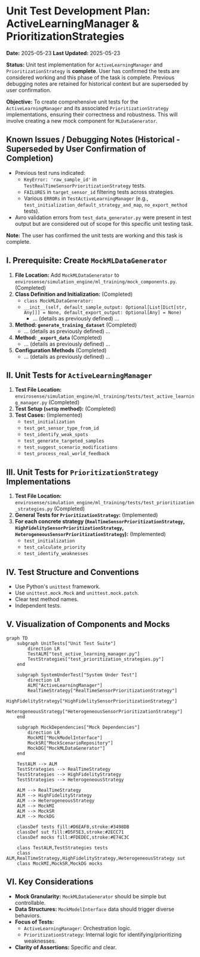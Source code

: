 # Unit Test Development Plan: ActiveLearningManager & PrioritizationStrategies

**Date:** 2025-05-23
**Last Updated:** 2025-05-23

**Status:** Unit test implementation for `ActiveLearningManager` and `PrioritizationStrategy` is **complete**. User has confirmed the tests are considered working and this phase of the task is complete. Previous debugging notes are retained for historical context but are superseded by user confirmation.

**Objective:** To create comprehensive unit tests for the `ActiveLearningManager` and its associated `PrioritizationStrategy` implementations, ensuring their correctness and robustness. This will involve creating a new mock component for `MLDataGenerator`.

## Known Issues / Debugging Notes (Historical - Superseded by User Confirmation of Completion)

*   Previous test runs indicated:
    *   `KeyError: 'raw_sample_id'` in `TestRealTimeSensorPrioritizationStrategy` tests.
    *   `FAILURES` in `target_sensor_id` filtering tests across strategies.
    *   Various `ERRORs` in `TestActiveLearningManager` (e.g., `test_initialization_default_strategy_and_map`, `no_export_method` tests).
*   Avro validation errors from `test_data_generator.py` were present in test output but are considered out of scope for this specific unit testing task.

**Note:** The user has confirmed the unit tests are working and this task is complete.

## I. Prerequisite: Create `MockMLDataGenerator`

1.  **File Location:** Add `MockMLDataGenerator` to `envirosense/simulation_engine/ml_training/mock_components.py`. (Completed)
2.  **Class Definition and Initialization:** (Completed)
    *   `class MockMLDataGenerator:`
    *   `__init__(self, default_sample_output: Optional[List[Dict[str, Any]]] = None, default_export_output: Optional[Any] = None)`
        *   ... (details as previously defined) ...
3.  **Method: `generate_training_dataset`** (Completed)
    *   ... (details as previously defined) ...
4.  **Method: `_export_data`** (Completed)
    *   ... (details as previously defined) ...
5.  **Configuration Methods** (Completed)
    *   ... (details as previously defined) ...

## II. Unit Tests for `ActiveLearningManager`

1.  **Test File Location:** `envirosense/simulation_engine/ml_training/tests/test_active_learning_manager.py` (Completed)
2.  **Test Setup (`setUp` method):** (Completed)
3.  **Test Cases:** (Implemented)
    *   `test_initialization`
    *   `test_get_sensor_type_from_id`
    *   `test_identify_weak_spots`
    *   `test_generate_targeted_samples`
    *   `test_suggest_scenario_modifications`
    *   `test_process_real_world_feedback`

## III. Unit Tests for `PrioritizationStrategy` Implementations

1.  **Test File Location:** `envirosense/simulation_engine/ml_training/tests/test_prioritization_strategies.py` (Completed)
2.  **General Tests for `PrioritizationStrategy`:** (Implemented)
3.  **For each concrete strategy (`RealTimeSensorPrioritizationStrategy`, `HighFidelitySensorPrioritizationStrategy`, `HeterogeneousSensorPrioritizationStrategy`):** (Implemented)
    *   `test_initialization`
    *   `test_calculate_priority`
    *   `test_identify_weaknesses`

## IV. Test Structure and Conventions

*   Use Python's `unittest` framework.
*   Use `unittest.mock.Mock` and `unittest.mock.patch`.
*   Clear test method names.
*   Independent tests.

## V. Visualization of Components and Mocks

```mermaid
graph TD
    subgraph UnitTests["Unit Test Suite"]
        direction LR
        TestALM["test_active_learning_manager.py"]
        TestStrategies["test_prioritization_strategies.py"]
    end

    subgraph SystemUnderTest["System Under Test"]
        direction LR
        ALM["ActiveLearningManager"]
        RealTimeStrategy["RealTimeSensorPrioritizationStrategy"]
        HighFidelityStrategy["HighFidelitySensorPrioritizationStrategy"]
        HeterogeneousStrategy["HeterogeneousSensorPrioritizationStrategy"]
    end

    subgraph MockDependencies["Mock Dependencies"]
        direction LR
        MockMI["MockModelInterface"]
        MockSR["MockScenarioRepository"]
        MockDG["MockMLDataGenerator"]
    end

    TestALM --> ALM
    TestStrategies --> RealTimeStrategy
    TestStrategies --> HighFidelityStrategy
    TestStrategies --> HeterogeneousStrategy

    ALM --> RealTimeStrategy
    ALM --> HighFidelityStrategy
    ALM --> HeterogeneousStrategy
    ALM --> MockMI
    ALM --> MockSR
    ALM --> MockDG

    classDef tests fill:#D6EAF8,stroke:#3498DB
    classDef sut fill:#D5F5E3,stroke:#2ECC71
    classDef mocks fill:#FDEDEC,stroke:#E74C3C

    class TestALM,TestStrategies tests
    class ALM,RealTimeStrategy,HighFidelityStrategy,HeterogeneousStrategy sut
    class MockMI,MockSR,MockDG mocks
```

## VI. Key Considerations

*   **Mock Granularity:** `MockMLDataGenerator` should be simple but controllable.
*   **Data Structures:** `MockModelInterface` data should trigger diverse behaviors.
*   **Focus of Tests:**
    *   `ActiveLearningManager`: Orchestration logic.
    *   `PrioritizationStrategy`: Internal logic for identifying/prioritizing weaknesses.
*   **Clarity of Assertions:** Specific and clear.